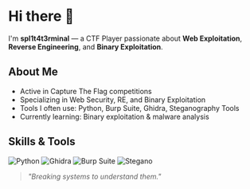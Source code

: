 # Hi there 👋

I'm **spl1t4t3rminal** — a CTF Player passionate about **Web Exploitation**, **Reverse Engineering**, and **Binary Exploitation**.

## About Me
- Active in Capture The Flag competitions
- Specializing in Web Security, RE, and Binary Exploitation
- Tools I often use: Python, Burp Suite, Ghidra, Steganography Tools
- Currently learning: Binary exploitation & malware analysis

## Skills & Tools
![Python](https://img.shields.io/badge/python-3776AB?style=flat-square&logo=python&logoColor=white)
![Ghidra](https://img.shields.io/badge/ghidra-FF0000?style=flat-square&logo=ghidra&logoColor=white)
![Burp Suite](https://img.shields.io/badge/burp_suite-FF6F00?style=flat-square&logo=burp-suite&logoColor=white)
![Stegano](https://img.shields.io/badge/stegano-008080?style=flat-square&logo=ghost&logoColor=white)

> *"Breaking systems to understand them."*
